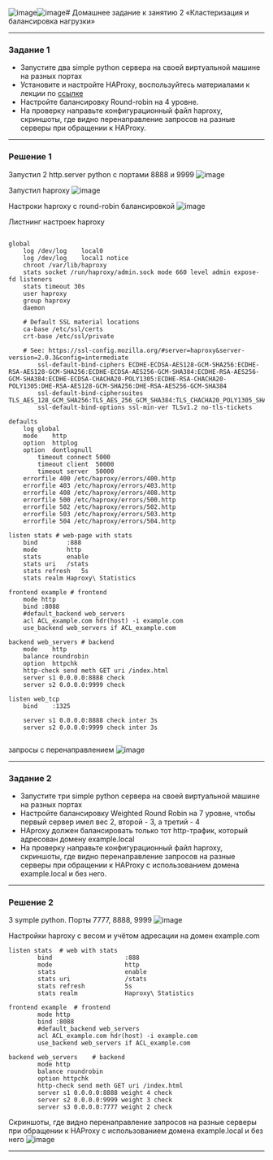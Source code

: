 ![image](https://github.com/Dendroit/hometasks/assets/155379046/aa22dd68-9204-4c4e-9dca-5c03435e31e6)![image](https://github.com/Dendroit/hometasks/assets/155379046/26cbee1c-128c-4549-a948-1aaf8180a5bd)# Домашнее задание к занятию 2 «Кластеризация и балансировка нагрузки»

------

### Задание 1
- Запустите два simple python сервера на своей виртуальной машине на разных портах
- Установите и настройте HAProxy, воспользуйтесь материалами к лекции по [ссылке](2/)
- Настройте балансировку Round-robin на 4 уровне.
- На проверку направьте конфигурационный файл haproxy, скриншоты, где видно перенаправление запросов на разные серверы при обращении к HAProxy.


------

### Решение 1

Запустил 2 http.server python с портами 8888 и 9999
![image](https://github.com/Dendroit/hometasks/assets/155379046/e31b8522-e44b-4532-a8ef-2ff3b381e557)

Запустил haproxy
![image](https://github.com/Dendroit/hometasks/assets/155379046/eb52f211-c60d-4f47-a735-aef15654a9d9)

Настроки haproxy с round-robin балансировкой
![image](https://github.com/Dendroit/hometasks/assets/155379046/75d859ce-efe1-46db-baf0-0964c0185ff1)

Листнинг настроек haproxy
```

global
	log /dev/log	local0
	log /dev/log	local1 notice
	chroot /var/lib/haproxy
	stats socket /run/haproxy/admin.sock mode 660 level admin expose-fd listeners
	stats timeout 30s
	user haproxy
	group haproxy
	daemon

	# Default SSL material locations
	ca-base /etc/ssl/certs
	crt-base /etc/ssl/private

	# See: https://ssl-config.mozilla.org/#server=haproxy&server-version=2.0.3&config=intermediate
        ssl-default-bind-ciphers ECDHE-ECDSA-AES128-GCM-SHA256:ECDHE-RSA-AES128-GCM-SHA256:ECDHE-ECDSA-AES256-GCM-SHA384:ECDHE-RSA-AES256-GCM-SHA384:ECDHE-ECDSA-CHACHA20-POLY1305:ECDHE-RSA-CHACHA20-POLY1305:DHE-RSA-AES128-GCM-SHA256:DHE-RSA-AES256-GCM-SHA384
        ssl-default-bind-ciphersuites TLS_AES_128_GCM_SHA256:TLS_AES_256_GCM_SHA384:TLS_CHACHA20_POLY1305_SHA256
        ssl-default-bind-options ssl-min-ver TLSv1.2 no-tls-tickets

defaults
	log	global
	mode	http
	option	httplog
	option	dontlognull
        timeout connect 5000
        timeout client  50000
        timeout server  50000
	errorfile 400 /etc/haproxy/errors/400.http
	errorfile 403 /etc/haproxy/errors/403.http
	errorfile 408 /etc/haproxy/errors/408.http
	errorfile 500 /etc/haproxy/errors/500.http
	errorfile 502 /etc/haproxy/errors/502.http
	errorfile 503 /etc/haproxy/errors/503.http
	errorfile 504 /etc/haproxy/errors/504.http

listen stats # web-page with stats
	bind		:888
	mode		http
	stats		enable
	stats uri	/stats
	stats refresh	5s
	stats realm	Haproxy\ Statistics

frontend example # frontend
	mode http
	bind :8088
	#default_backend web_servers
	acl ACL_example.com hdr(host) -i example.com
	use_backend web_servers if ACL_example.com

backend web_servers # backend
	mode	http
	balance	roundrobin
	option	httpchk
	http-check send meth GET uri /index.html
	server s1 0.0.0.0:8888 check
	server s2 0.0.0.0:9999 check

listen web_tcp
	bind	:1325
	
	server s1 0.0.0.0:8888 check inter 3s
	server s2 0.0.0.0:9999 check inter 3s


```

запросы с перенаправлением
![image](https://github.com/Dendroit/hometasks/assets/155379046/4d8b2a3c-6918-40e9-8f04-48e46832f59b)


------

### Задание 2
- Запустите три simple python сервера на своей виртуальной машине на разных портах
- Настройте балансировку Weighted Round Robin на 7 уровне, чтобы первый сервер имел вес 2, второй - 3, а третий - 4
- HAproxy должен балансировать только тот http-трафик, который адресован домену example.local
- На проверку направьте конфигурационный файл haproxy, скриншоты, где видно перенаправление запросов на разные серверы при обращении к HAProxy c использованием домена example.local и без него.

------

### Решение 2

3 symple python. Порты 7777, 8888, 9999
![image](https://github.com/Dendroit/hometasks/assets/155379046/4e3b0d25-8686-4c6b-9644-9f2e9ee7b15f)

Настройки haproxy с весом и учётом адресации на домен example.com

```
listen stats  # web with stats
        bind                    :888
        mode                    http
        stats                   enable
        stats uri               /stats
        stats refresh           5s
        stats realm             Haproxy\ Statistics

frontend example  # frontend 
        mode http
        bind :8088
        #default_backend web_servers
      	acl ACL_example.com hdr(host) -i example.com
      	use_backend web_servers if ACL_example.com

backend web_servers    # backend 
        mode http
        balance roundrobin
        option httpchk
        http-check send meth GET uri /index.html
        server s1 0.0.0.0:8888 weight 4 check
        server s2 0.0.0.0:9999 weight 3 check
      	server s3 0.0.0.0:7777 weight 2 check
```
Cкриншоты, где видно перенаправление запросов на разные серверы при обращении к HAProxy c использованием домена example.local и без него
![image](https://github.com/Dendroit/hometasks/assets/155379046/71871c69-eb9a-40d0-bd33-c5ba72812b81)


------
